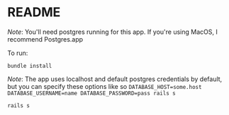 # README

*Note*: You'll need postgres running for this app. If you're using MacOS, I recommend Postgres.app

To run:

`bundle install`

*Note*: The app uses localhost and default postgres credentials by default, but you can specify these options like so `DATABASE_HOST=some.host DATABASE_USERNAME=name DATABASE_PASSWORD=pass rails s`

`rails s`
